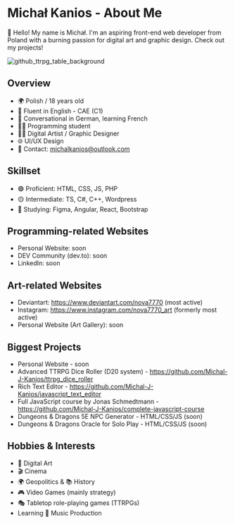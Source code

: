 # Michał Kanios - About Me
👋 Hello! My name is Michał. I'm an aspiring front-end web developer from Poland with a burning passion for digital art and graphic design. Check out my projects!

![github_ttrpg_table_background](https://github.com/Michal-J-Kanios/aboutMe/assets/92123240/d4b53976-c6d8-44ca-ac88-c7d8d8af0702)

## Overview
- 🌍 Polish / 18 years old
- 💌 Fluent in English - CAE (C1)
- 📧 Conversational in German, learning French
- 👨‍💻 Programming student
- 👨‍🎨 Digital Artist / Graphic Designer
- 🌐 UI/UX Design
- 💬 Contact: michalkanios@outlook.com

## Skillset
- 🟢 Proficient: HTML, CSS, JS, PHP
- 🟡 Intermediate: TS, C#, C++, Wordpress
- 🔴 Studying: Figma, Angular, React, Bootstrap

## Programming-related Websites
- Personal Website: soon
- DEV Community (dev.to): soon
- LinkedIn: soon

## Art-related Websites
- Deviantart: https://www.deviantart.com/nova7770 (most active)
- Instagram: https://www.instagram.com/nova7770_art (formerly most active)
- Personal Website (Art Gallery): soon

## Biggest Projects
- Personal Website - soon
- Advanced TTRPG Dice Roller (D20 system) - https://github.com/Michal-J-Kanios/ttrpg_dice_roller
- Rich Text Editor - https://github.com/Michal-J-Kanios/javascript_text_editor
- Full JavaScript course by Jonas Schmedtmann - https://github.com/Michal-J-Kanios/complete-javascript-course
- Dungeons & Dragons 5E NPC Generator - HTML/CSS/JS (soon)
- Dungeons & Dragons Oracle for Solo Play - HTML/CSS/JS (soon)

## Hobbies & Interests
- 🎨 Digital Art
- 🎬 Cinema
- 🌍 Geopolitics & 📚 History
- 🎮 Video Games (mainly strategy)
- 🎭 Tabletop role-playing games (TTRPGs)
- Learning 🎹 Music Production

